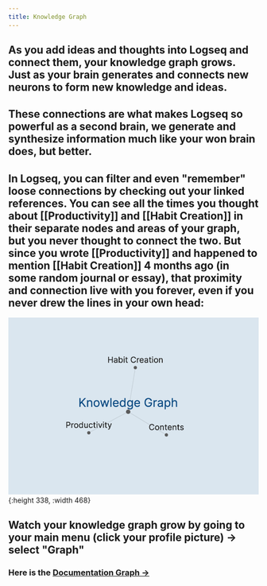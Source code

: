 ```yaml
---
title: Knowledge Graph
---
```


## As you add ideas and thoughts into Logseq and connect them, your knowledge graph grows. Just as your brain generates and connects new neurons to form new knowledge and ideas. 

## These connections are what makes Logseq so powerful as a second brain, we generate and synthesize information much like your won brain does, but better.
## In Logseq, you can filter and even "remember" loose connections by checking out your linked references. You can see all the times you thought about [[Productivity]] and [[Habit Creation]] in their separate nodes and areas of your graph, but you never thought to connect the two. But since you wrote [[Productivity]] and happened to mention [[Habit Creation]] 4 months ago (in some random journal or essay), that proximity and connection live with you forever, even if you never drew the lines in your own head:
![image.png](/assets/pages_knowledge_graph_1612308816189_0.png){:height 338, :width 468}
## Watch your knowledge graph grow by going to your main menu (click your profile picture) -> select "Graph"
### Here is the [Documentation Graph ->](https://logseq.github.io/graph)
